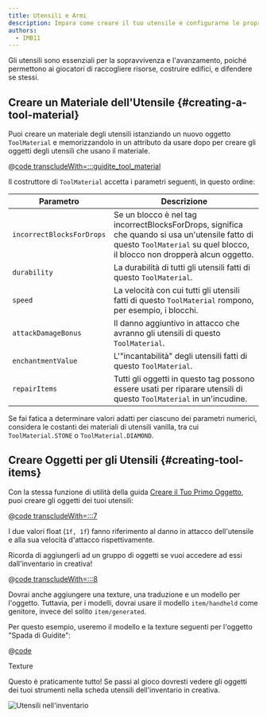```yaml
---
title: Utensili e Armi
description: Impara come creare il tuo utensile e configurarne le proprietà.
authors:
  - IMB11
---
```


Gli utensili sono essenziali per la sopravvivenza e l'avanzamento, poiché permettono ai giocatori di raccogliere risorse, costruire edifici, e difendere se stessi.

## Creare un Materiale dell'Utensile {#creating-a-tool-material}

Puoi creare un materiale degli utensili istanziando un nuovo oggetto `ToolMaterial` e memorizzandolo in un attributo da usare dopo per creare gli oggetti degli utensili che usano il materiale.

@[code transcludeWith=:::guidite_tool_material](@/reference/1.21.8/src/main/java/com/example/docs/item/ModItems.java)

Il costruttore di `ToolMaterial` accetta i parametri seguenti, in questo ordine:

| Parametro                 | Descrizione                                                                                                                                                                                  |
| ------------------------- | -------------------------------------------------------------------------------------------------------------------------------------------------------------------------------------------- |
| `incorrectBlocksForDrops` | Se un blocco è nel tag incorrectBlocksForDrops, significa che quando si usa un'utensile fatto di questo `ToolMaterial` su quel blocco, il blocco non dropperà alcun oggetto. |
| `durability`              | La durabilità di tutti gli utensili fatti di questo `ToolMaterial`.                                                                                                          |
| `speed`                   | La velocità con cui tutti gli utensili fatti di questo `ToolMaterial` rompono, per esempio, i blocchi.                                                                       |
| `attackDamageBonus`       | Il danno aggiuntivo in attacco che avranno gli utensili di questo `ToolMaterial`.                                                                                            |
| `enchantmentValue`        | L'"incantabilità" degli utensili fatti di questo `ToolMaterial`.                                                                                                             |
| `repairItems`             | Tutti gli oggetti in questo tag possono essere usati per riparare utensili di questo `ToolMaterial` in un'incudine.                                                          |

Se fai fatica a determinare valori adatti per ciascuno dei parametri numerici, considera le costanti dei materiali di utensili vanilla, tra cui `ToolMaterial.STONE` o `ToolMaterial.DIAMOND`.

## Creare Oggetti per gli Utensili {#creating-tool-items}

Con la stessa funzione di utilità della guida [Creare il Tuo Primo Oggetto](./first-item), puoi creare gli oggetti dei tuoi utensili:

@[code transcludeWith=:::7](@/reference/1.21.8/src/main/java/com/example/docs/item/ModItems.java)

I due valori float (`1f, 1f`) fanno riferimento al danno in attacco dell'utensile e alla sua velocità d'attacco rispettivamente.

Ricorda di aggiungerli ad un gruppo di oggetti se vuoi accedere ad essi dall'inventario in creativa!

@[code transcludeWith=:::8](@/reference/1.21.8/src/main/java/com/example/docs/item/ModItems.java)

Dovrai anche aggiungere una texture, una traduzione e un modello per l'oggetto. Tuttavia, per i modelli, dovrai usare il modello `item/handheld` come genitore, invece del solito `item/generated`.

Per questo esempio, useremo il modello e la texture seguenti per l'oggetto "Spada di Guidite":

@[code](@/reference/1.21.8/src/main/generated/assets/fabric-docs-reference/models/item/guidite_sword.json)

<DownloadEntry visualURL="/assets/develop/items/tools_0.png" downloadURL="/assets/develop/items/tools_0_small.png">Texture</DownloadEntry>

Questo è praticamente tutto! Se passi al gioco dovresti vedere gli oggetti dei tuoi strumenti nella scheda utensili dell'inventario in creativa.

![Utensili nell'inventario](/assets/develop/items/tools_1.png)
